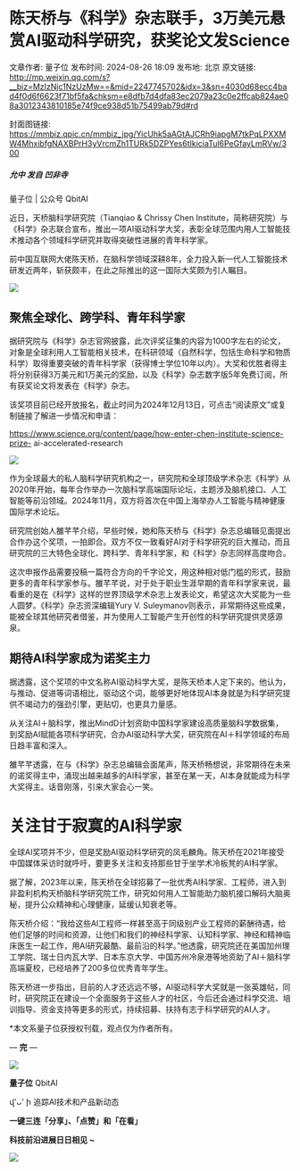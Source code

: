 # 陈天桥与《科学》杂志联手，3万美元悬赏AI驱动科学研究，获奖论文发Science

文章作者: 量子位
发布时间: 2024-08-26 18:09
发布地: 北京
原文链接: http://mp.weixin.qq.com/s?__biz=MzIzNjc1NzUzMw==&mid=2247745702&idx=3&sn=4030d68ecc4bad4f0d6f6623f71bf5fa&chksm=e8dfb7d4dfa83ec2079a23c0e2ffcab824ae08a3012343810185e74f9ce938d51b75499ab79d#rd

封面图链接: https://mmbiz.qpic.cn/mmbiz_jpg/YicUhk5aAGtAJCRh9iapgM7tkPqLPXXMW4MhxibfgNAXBPrH3yVrcmZh1TURk5DZPYes6tIkiciaTul6PeGfayLmRVw/300

##### 允中 发自 凹非寺  
量子位 | 公众号 QbitAI

近日，天桥脑科学研究院（Tianqiao & Chrissy Chen
Institute，简称研究院）与《科学》杂志联合宣布，推出一项AI驱动科学大奖，表彰全球范围内用人工智能技术推动各个领域科学研究并取得突破性进展的青年科学家。  
  
前中国互联网大佬陈天桥，在脑科学领域深耕8年，全力投入新一代人工智能技术研发近两年，斩获颇丰，在此之际推出的这一国际大奖颇为引人瞩目。

![](https://mmbiz.qpic.cn/mmbiz_jpg/YicUhk5aAGtAJCRh9iapgM7tkPqLPXXMW4QV0bCGM3R15tW1R6CPEVibvmbqVcxK1souUiaqvicf5c34YcNibic22HraA/640?wx_fmt=jpeg&from=appmsg)

## 聚焦全球化、跨学科、青年科学家

据研究院与《科学》杂志官网披露，此次评奖征集的内容为1000字左右的论文，对象是全球利用人工智能相关技术，在科研领域（自然科学，包括生命科学和物质科学）取得重要突破的青年科学家（获得博士学位10年以内）。大奖和优胜者得主将分别获得3万美元和1万美元的奖励，以及《科学》杂志数字版5年免费订阅，所有获奖论文将发表在《科学》杂志。

该奖项目前已经开放报名，截止时间为2024年12月13日，可点击“阅读原文”或复制链接了解进一步情况和申请：

https://www.science.org/content/page/how-enter-chen-institute-science-prize-
ai-accelerated-research

![](https://mmbiz.qpic.cn/mmbiz_png/YicUhk5aAGtAJCRh9iapgM7tkPqLPXXMW4oSCvXrWcI2thYGw2gIXKGPAycMEyfwwdgiaWtdO0vxc71wVxPJpZEtw/640?wx_fmt=png&from=appmsg)

作为全球最大的私人脑科学研究机构之一，研究院和全球顶级学术杂志《科学》从2020年开始，每年合作举办一次脑科学高端国际论坛，主题涉及脑机接口、人工智能等前沿领域。2024年11月，双方将首次在中国上海举办人工智能与精神健康国际学术论坛。

研究院创始人雒芊芊介绍，早些时候，她和陈天桥与《科学》杂志总编辑见面提出合作办这个奖项，一拍即合。双方不仅一致看好AI对于科学研究的巨大推动，而且研究院的三大特色全球化、跨科学、青年科学家，和《科学》杂志同样高度吻合。

这次申报作品需要投稿一篇符合方向的千字论文，用这种相对低门槛的形式，鼓励更多的青年科学家参与。雒芊芊说，对于处于职业生涯早期的青年科学家来说，最看重的是在《科学》这样的世界顶级学术杂志上发表论文，希望这次大奖能为一些人圆梦。《科学》杂志资深编辑Yury
V. Suleymanov则表示，非常期待这些成果，能被全球其他研究者借鉴，并为使用人工智能产生开创性的科学研究提供灵感源泉。

## 期待AI科学家成为诺奖主力

据透露，这个奖项的中文名称AI驱动科学大奖，是陈天桥本人定下来的。他认为，与推动、促进等词语相比，驱动这个词，能够更好地体现AI本身就是为科学研究提供不竭动力的强劲引擎，更贴切，也更具力量感。

从关注AI＋脑科学，推出MindD计划资助中国科学家建设高质量脑科学数据集，到奖励AI赋能各项科学研究，合办AI驱动科学大奖，研究院在AI＋科学领域的布局日趋丰富和深入。

雒芊芊透露，在与《科学》杂志总编辑会面尾声，陈天桥畅想说，非常期待在未来的诺奖得主中，涌现出越来越多的AI科学家，甚至在某一天，AI本身就能成为科学大奖得主。话音刚落，引来大家会心一笑。

# 关注甘于寂寞的AI科学家

全球AI奖项并不少，但是奖励AI驱动科学研究的凤毛麟角。陈天桥在2021年接受中国媒体采访时就呼吁，要更多关注和支持那些甘于坐学术冷板凳的AI科学家。

据了解，2023年以来，陈天桥在全球招募了一批优秀AI科学家、工程师，进入到非盈利机构天桥脑科学研究院工作，研究如何用人工智能助力脑机接口解码大脑奥秘，提升公众精神和心理健康，延缓认知衰老等。

陈天桥介绍：“我给这些AI工程师一样甚至高于同级别产业工程师的薪酬待遇，给他们足够的时间和资源，让他们和我们的神经科学家、认知科学家、神经和精神临床医生一起工作，用AI研究最酷、最前沿的科学。”他透露，研究院还在美国加州理工学院、瑞士日内瓦大学、日本东京大学、中国苏州冷泉港等地资助了AI＋脑科学高端夏校，已经培养了200多位优秀青年学生。

陈天桥进一步指出，目前的人才还远远不够，AI驱动科学大奖就是一张英雄帖，同时，研究院正在建设一个全面服务于这些人才的社区，今后还会通过科学交流、培训指导、资金支持等更多的形式，持续招募、扶持有志于科学研究的AI人才。

*本文系量子位获授权刊载，观点仅为作者所有。

  

— **完** —

![](https://mmbiz.qpic.cn/mmbiz_jpg/YicUhk5aAGtCMTiaQvFTH1BuicE6KgJEARU6aCY4PfZHwOUZ0icduoLL4pFsRC23KyvGAhjp4fIYWfVCaicicyVRAxHA/640?wx_fmt=jpeg)

**量子位** QbitAI

վ'ᴗ' ի 追踪AI技术和产品新动态

**一键三连「分享」、「点赞」和「在看」**

**科技前沿进展日日相见 ~**

![](https://mmbiz.qpic.cn/mmbiz_svg/g9RQicMD01M0tYoRQT2cMQRmPS5ZDyrrfzeksiay90KaDzlGBH61icqHxmgFKfvfXtVuwTHV740CDLAaXU1LIfZyoJEpYKcRIiaE/640?wx_fmt=svg)

  

